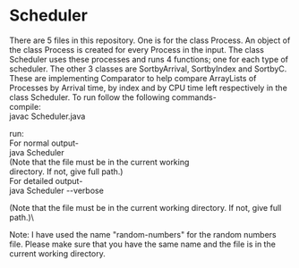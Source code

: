 # Scheduler

There are 5 files in this repository. One is for the class Process. An object of the class Process is created for every Process in the input. The class Scheduler uses these processes and runs 4 functions; one for each type of scheduler. The other 3 classes are SortbyArrival, SortbyIndex and SortbyC. These are implementing Comparator to help compare ArrayLists of Processes by Arrival time, by index and by CPU time left respectively in the class Scheduler. To run follow the following commands-\
compile: \
javac Scheduler.java

run:\
For normal output-\
java Scheduler <filename>\
(Note that the file must be in the current working\
directory. If not, give full path.)\
For detailed output-\
java Scheduler --verbose <filename>

(Note that the file must be in the current working directory. If not, give full path.)\

Note: I have used the name "random-numbers" for the random numbers file. Please make sure that you have the same name and the file is in the current working directory.
